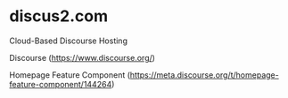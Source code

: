 # discus2.com

Cloud-Based Discourse Hosting

Discourse (https://www.discourse.org/)

Homepage Feature Component (https://meta.discourse.org/t/homepage-feature-component/144264)
